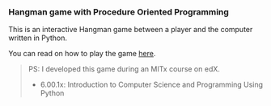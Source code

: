 ### Hangman game with Procedure Oriented Programming

This is an interactive Hangman game between a player and the computer written
in Python.

You can read on how to play the game [here][link to description].


> PS:
>    I developed this game during an MITx course on edX.
>    * 6.00.1x: Introduction to Computer Science and Programming Using Python

[link to description]: https://en.wikipedia.org/wiki/Hangman_(game)